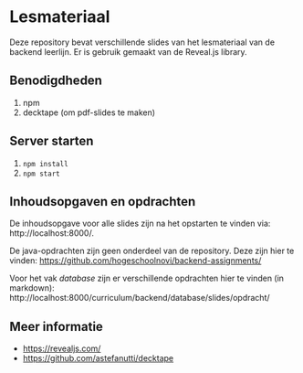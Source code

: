 # Lesmateriaal

Deze repository bevat verschillende slides van het lesmateriaal van de backend leerlijn. Er is gebruik gemaakt van de
Reveal.js library.

## Benodigdheden

1. npm
2. decktape (om pdf-slides te maken)

## Server starten

1. `npm install`
2. `npm start`

## Inhoudsopgaven en opdrachten

De inhoudsopgave voor alle slides zijn na het opstarten te vinden via: http://localhost:8000/.

De java-opdrachten zijn geen onderdeel van de repository. Deze zijn hier te vinden: https://github.com/hogeschoolnovi/backend-assignments/

Voor het vak *database* zijn er verschillende opdrachten hier te vinden (in markdown): http://localhost:8000/curriculum/backend/database/slides/opdracht/

## Meer informatie

 * https://revealjs.com/
 * https://github.com/astefanutti/decktape